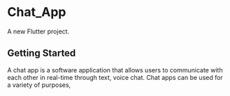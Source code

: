 # Chat_App

A new Flutter project.

## Getting Started
A chat app is a software application that allows users to communicate with each other in real-time through text, voice chat. Chat apps can be used for a variety of purposes,

